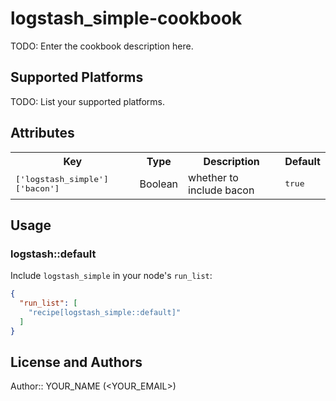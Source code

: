 # logstash_simple-cookbook

TODO: Enter the cookbook description here.

## Supported Platforms

TODO: List your supported platforms.

## Attributes

<table>
  <tr>
    <th>Key</th>
    <th>Type</th>
    <th>Description</th>
    <th>Default</th>
  </tr>
  <tr>
    <td><tt>['logstash_simple']['bacon']</tt></td>
    <td>Boolean</td>
    <td>whether to include bacon</td>
    <td><tt>true</tt></td>
  </tr>
</table>

## Usage

### logstash::default

Include `logstash_simple` in your node's `run_list`:

```json
{
  "run_list": [
    "recipe[logstash_simple::default]"
  ]
}
```

## License and Authors

Author:: YOUR_NAME (<YOUR_EMAIL>)
